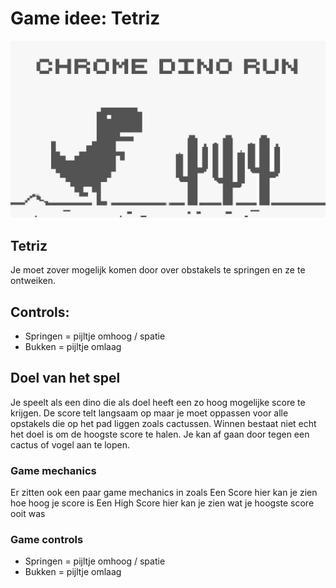 # Game idee: Tetriz

![](Dino.jpeg)

## Tetriz
Je moet zover mogelijk komen door over obstakels te springen en ze te ontweiken.

## Controls: 
- Springen = pijltje omhoog / spatie 
- Bukken = pijltje omlaag 

## Doel van het spel
Je speelt als een dino die als doel heeft een zo hoog mogelijke score te krijgen.
De score telt langsaam op maar je moet oppassen voor alle opstakels die op het pad liggen zoals cactussen.
Winnen bestaat niet echt het doel is om de hoogste score te halen.
Je kan af gaan door tegen een cactus of vogel aan te lopen.

### Game mechanics
Er zitten ook een paar game mechanics in zoals
Een Score hier kan je zien hoe hoog je score is 
Een High Score hier kan je zien wat je hoogste score ooit was

### Game controls
- Springen = pijltje omhoog / spatie 
- Bukken = pijltje omlaag 